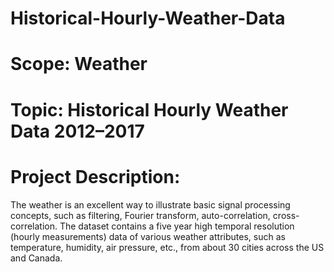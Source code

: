 # Historical-Hourly-Weather-Data

# Scope: Weather
# Topic: Historical Hourly Weather Data 2012–2017
# Project Description:
The weather is an excellent way to illustrate basic signal processing concepts, such as filtering, Fourier transform, auto-correlation, cross-correlation. The dataset contains a five year high temporal resolution (hourly measurements) data of various weather attributes, such as temperature, humidity, air pressure, etc., from about 30 cities across the US and Canada.
